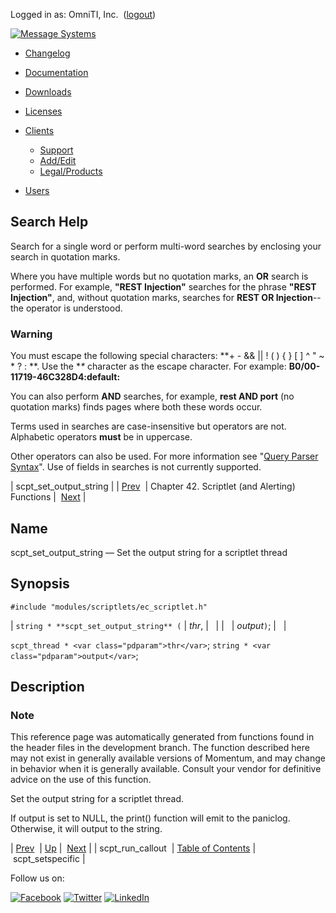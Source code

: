 Logged in as: OmniTI, Inc.  ([logout](https://support.messagesystems.com/logout.php))

[![Message Systems](https://support.messagesystems.com/images/ms-white205.png)](https://support.messagesystems.com/start.php) 

*   [Changelog](https://support.messagesystems.com/start.php?show=changelog)
*   [Documentation](https://support.messagesystems.com/docs/)
*   [Downloads](https://support.messagesystems.com/start.php)

*   [Licenses](https://support.messagesystems.com/license_summary.php)
*   <a href="">Clients</a>
    *   [Support](https://support.messagesystems.com/cs.php)
    *   [Add/Edit](https://support.messagesystems.com/edit_client.php)
    *   [Legal/Products](https://support.messagesystems.com/edit_products.php)
*   [Users](https://support.messagesystems.com/edit_customer.php)

## Search Help

Search for a single word or perform multi-word searches by enclosing your search in quotation marks.

Where you have multiple words but no quotation marks, an **OR** search is performed. For example, **"REST Injection"** searches for the phrase **"REST Injection"**, and, without quotation marks, searches for **REST OR Injection**--the operator is understood.

### Warning

You must escape the following special characters: **+ - && || ! ( ) { } [ ] ^ " ~ * ? : \**. Use the **\** character as the escape character. For example: **B0/00-11719-46C328D4\:default\:**

You can also perform **AND** searches, for example, **rest AND port** (no quotation marks) finds pages where both these words occur.

Terms used in searches are case-insensitive but operators are not. Alphabetic operators **must** be in uppercase.

Other operators can also be used. For more information see "[Query Parser Syntax](https://lucene.apache.org/core/old_versioned_docs/versions/3_0_0/queryparsersyntax.html)". Use of fields in searches is not currently supported.

| scpt_set_output_string |
| [Prev](apis.scpt_run_callout.php)  | Chapter 42. Scriptlet (and Alerting) Functions |  [Next](apis.scpt_setspecific.php) |

<a name="apis.scpt_set_output_string"></a>
## Name

scpt_set_output_string — Set the output string for a scriptlet thread

## Synopsis

`#include "modules/scriptlets/ec_scriptlet.h"`

| `string * **scpt_set_output_string** (` | <var class="pdparam">thr</var>, |   |
|   | <var class="pdparam">output</var>`)`; |   |

`scpt_thread * <var class="pdparam">thr</var>`;
`string * <var class="pdparam">output</var>`;<a name="idp32049568"></a>
## Description

### Note

This reference page was automatically generated from functions found in the header files in the development branch. The function described here may not exist in generally available versions of Momentum, and may change in behavior when it is generally available. Consult your vendor for definitive advice on the use of this function.

Set the output string for a scriptlet thread.

If output is set to NULL, the print() function will emit to the paniclog. Otherwise, it will output to the string.

| [Prev](apis.scpt_run_callout.php)  | [Up](script.php) |  [Next](apis.scpt_setspecific.php) |
| scpt_run_callout  | [Table of Contents](index.php) |  scpt_setspecific |

Follow us on:

[![Facebook](https://support.messagesystems.com/images/icon-facebook.png)](http://www.facebook.com/messagesystems) [![Twitter](https://support.messagesystems.com/images/icon-twitter.png)](http://twitter.com/#!/MessageSystems) [![LinkedIn](https://support.messagesystems.com/images/icon-linkedin.png)](http://www.linkedin.com/company/message-systems)
